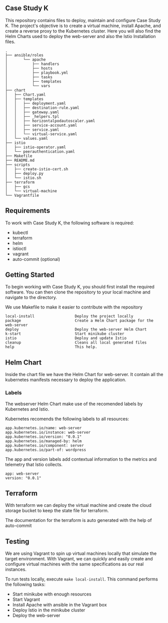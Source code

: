 ## Case Study K

This repository contains files to deploy, maintain and configure Case Study K. 
The project's objective is to create a virtual machine, install Apache, and create a reverse proxy to the Kubernetes cluster.
Here you will also find the Helm Charts used to deploy the web-server and also the Istio Installation files.

```
.
├── ansible/roles
│       └── apache
│           ├── handlers
│           ├── hosts
│           ├── playbook.yml
│           ├── tasks
│           ├── templates
│           └── vars
├── chart
│   ├── Chart.yaml
│   ├── templates
│   │   ├── deployment.yaml
│   │   ├── destination-rule.yaml
│   │   ├── gateway.yaml
│   │   ├── _helpers.tpl
│   │   ├── horizontalpodautoscaler.yaml
│   │   ├── service-account.yaml
│   │   ├── service.yaml
│   │   └── virtual-service.yaml
│   └── values.yaml
├── istio
│   ├── istio-operator.yaml
│   └── peerauthentication.yaml
├── Makefile
├── README.md
├── scripts
│   ├── create-istio-cert.sh
│   ├── deploy.py
│   └── istio.sh
├── terraform
│   ├── gcs
│   └── virtual-machine
└── Vagrantfile
```

## Requirements

To work with Case Study K, the following software is required:

* kubectl
* terraform
* helm
* istioctl
* vagrant
* auto-commit (optional)


## Getting Started

To begin working with Case Study K, you should first install the required software.
You can then clone the repository to your local machine and navigate to the directory.

We use Makefile to make it easier to contribute with the repository
```
local-install                  Deploy the project locally
package                        Create a Helm Chart package for the web-server
deploy                         Deploy the web-server Helm Chart
k-start                        Start minikube cluster
istio                          Deploy and update Istio
cleanup                        Cleans all local generated files
help                           This help.
```

## Helm Chart

Inside the chart file we have the Helm Chart for web-server.
It contain all the kubernetes manifests necessary to deploy the application.

### Labels

The webserver Helm Chart make use of the recomended labels by Kubernetes and Istio.


Kubernetes recomends the following labels to all resources:
```
app.kubernetes.io/name: web-server
app.kubernetes.io/instance: web-server
app.kubernetes.io/version: "0.0.1"
app.kubernetes.io/managed-by: helm
app.kubernetes.io/component: server
app.kubernetes.io/part-of: wordpress

```

The app and version labels add contextual information to the metrics and telemetry that Istio collects.
```
app: web-server
version: "0.0.1"
```

## Terraform

With terraform we can deploy the virtual machine and create the cloud storage bucket to keep the state file for terraform.

The documentation for the terraform is auto generated with the help of auto-commit 


## Testing

We are using Vagrant to spin up virtual machines locally that simulate the target environment.
With Vagrant, we can quickly and easily create and configure virtual machines with the same specifications as our real instances.

To run tests locally, execute `make local-install`. This command performs the following tasks:

* Start minikube with enough resources
* Start Vagrant
* Install Apache with ansible in the Vagrant box
* Deploy Istio in the minikube cluster
* Deploy the web-server


